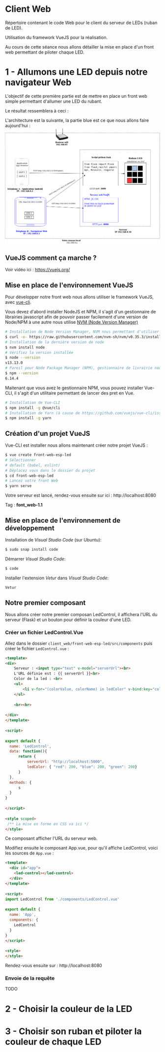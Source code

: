  # Client Web

Répertoire contenant le code Web pour le client du serveur de LEDs (ruban de LED).

Utilisation du framework VueJS pour la réalisation.

Au cours de cette séance nous allons détailler la mise en place d'un front web permettant de piloter chaque LED.

# 1 - Allumons une LED depuis notre navigateur Web

L'objectif de cette première partie est de mettre en place un front web simple permettant d'allumer une LED du rubant.

Le résultat ressemblera à ceci :
<!--- TODO Ajouter une image -->

L'architecture est la suivante, la partie blue est ce que nous allons faire aujourd'hui :
![Architecture avec front VueJS](doc/ArchiLED.png)

## VueJS comment ça marche ?

Voir vidéo ici : https://vuejs.org/

## Mise en place de l'environnement VueJS

Pour développer notre front web nous allons utiliser le framework VueJS, avec [vue-cli](https://vuejs.org/v2/guide/installation.html#CLI).

Vous devez d'abord installer NodeJS et NPM, il s'agit d'un gestionnaire de librairies javascript afin de pouvoir passer facilement d'une version de Node/NPM à une autre nous utilise [NVM (Node Version Manager)](https://github.com/nvm-sh/nvm)
```bash
# Installation de Node Version Manager, NVM nous permettant d'utiliser plusieurs versions de node en parallèle
$ curl -o- https://raw.githubusercontent.com/nvm-sh/nvm/v0.35.3/install.sh | bash
# Installation de la dernière version de node
$ nvm install node
# Vérifiez la version installée
$ node --version
v13.13.0
# Pareil pour Node Package Manager (NPM), gestionnaire de livrairie node
$ npm --version
6.14.4
```

Maitenant que vous avez le gestionnaire NPM, vous pouvez installer Vue-CLI, il s'agit d'un utilitaire permettant de lancer des pret en Vue.

```bash
# Installation de Vue-CLI
$ npm install -g @vue/cli
# Installation de Yarn (à cause de https://github.com/vuejs/vue-cli/issues/3421) Yarn est un gestionnaire de package comme NPM
$ npm install -g yarn
```

## Création d'un projet VueJS

Vue-CLI est installer nous allons maintenant créer notre projet VueJS :

```bash
$ vue create front-web-esp-led
# Sélectionner
# default (babel, eslint)
# Déplacez vous dans le dossier du projet
$ cd front-web-esp-led
# Lancez votre front Web
$ yarn serve
```

Votre serveur est lancé, rendez-vous ensuite sur ici : http://localhost:8080

Tag : **font_web-1.1**

## Mise en place de l'environnement de développement

Installation de *Visual Studio Code* (sur Ubuntu):

```bash
$ sudo snap install code
```

Démarrer *Visual Studio Code*:

```bash
$ code
```

Installer l'extension *Vetur* dans *Visual Studio Code*:

```bash
Vetur
```

## Notre premier composant

Nous allons créer notre premier composan LedControl, il affichera l'URL du serveur (Flask) et un bouton pour définir la couleur d'une LED.

### Créer un fichier LedControl.Vue

Allez dans le dossier `client_web/front-web-esp-led/src/components` puis créer le fichier `LedControl.vue` :

```html
<template>
<div>
    Serveur : <input type="text" v-model="serverUrl"><br>
    L'URL définie est : {{ serverUrl }}<br>
    Color de la led : <br>
    <ul>
        <li v-for="(colorValue, colorName) in ledColor" v-bind:key="colorName"> {{colorName}} : {{colorValue}}</li>
    </ul>

    <br><br>

</div>
</template>

<script>

export default {
  name: 'LedControl',
  data: function(){
      return {
          serverUrl: "http://localhost:5000",
          ledColor: { "red": 200, "blue": 200, "green": 200}
      }
  },
  methods: {
      s
  }
}

</script>

<style scoped>
 /** La mise en forme en CSS va ici */
</style>
```

Ce composant afficher l'URL du serveur web.

Modifiez ensuite le composant App.vue, pour qu'il affiche LedControl, voici les sources de `App.vue` :
```html
<template>
  <div id="app">
    <led-control></led-control>
  </div>
</template>

<script>
import LedControl from './components/LedControl.vue'

export default {
  name: 'App',
  components: {
    LedControl
  }
}
</script>

<style>
</style>
```

Rendez-vous ensuite sur : http://localhost:8080

### Envoie de la requête

TODO

# 2 - Choisir la couleur de la LED

# 3 - Choisir son ruban et piloter la couleur de chaque LED
